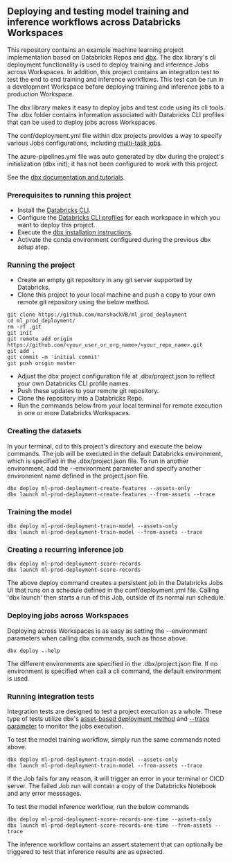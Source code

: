 ## Deploying and testing model training and inference workflows across Databricks Workspaces 
This repository contains an example machine learning project implementation based on Databricks Repos and [dbx](https://dbx.readthedocs.io/en/latest/). The dbx library's cli deployment functionality is used to deploy training and inference Jobs across Workspaces. In addition, this project contains an integration test to test the end to end training and inference workflows. This test can be run in a development Workspace before deploying training and inference jobs to a production Workspace.

The dbx library makes it easy to deploy jobs and test code using its cli tools. The .dbx folder contains information associated with Databricks CLI profiles that can be used to deploy jobs across Workspaces.

The conf/deployment.yml file within dbx projects provides a way to specify various Jobs configurations, including [multi-task jobs](https://learn.microsoft.com/en-us/azure/databricks/workflows/jobs/jobs).

The azure-pipelines.yml file was auto generated by dbx during the project's initialization (dbx init); it has not been configured to work with this project.

See the [dbx documentation and tutorials](https://dbx.readthedocs.io/en/latest/guides/python/python_quickstart/#preparing-the-local-environment). 

### Prerequisites to running this project 
 - Install the [Databricks CLI](https://learn.microsoft.com/en-us/azure/databricks/dev-tools/cli/).
 - Configure the [Databricks CLI profiles](https://learn.microsoft.com/en-us/azure/databricks/dev-tools/cli/#--connection-profiles) for each workspace in which you want to deploy this project.
 - Execute the [dbx installation instructions](https://dbx.readthedocs.io/en/latest/guides/python/python_quickstart/#preparing-the-local-environment).
 - Activate the conda environment configured during the previous dbx setup step.

 ### Running the project 
  - Create an empty git repository in any git server supported by Databricks.
  - Clone this project to your local machine and push a copy to your own remote git repository using the below method.
   ```
   git clone https://github.com/marshackVB/ml_prod_deployment
   cd ml_prod_deployment/
   rm -rf .git
   git init
   git remote add origin https://github.com/<your_user_or_org_name>/<your_repo_name>.git
   git add .
   git commit -m 'initial commit'
   git push origin master
   ```
  - Adjust the dbx project configuration file at .dbx/project.json to reflect your own Databricks CLI profile names.
  - Push these updates to your remote git repository.
  - Clone the repository into a Databricks Repo. 
  - Run the commands below from your local terminal for remote execution in one or more Databricks Workspaces.


  ### Creating the datasets
  In your terminal, cd to this project's directory and execute the below commands. The job will be executed in the default Databricks environment, which is specified in the .dbx/project.json file. To run in another environment, add the --environment parameter and specify another environment name defined in the project.json file.
  ```
  dbx deploy ml-prod-deployment-create-features --assets-only
  dbx launch ml-prod-deployment-create-features --from-assets --trace
  ```

  ### Training the model

  ```
  dbx deploy ml-prod-deployment-train-model --assets-only
  dbx launch ml-prod-deployment-train-model --from-assets --trace
  ```

  ### Creating a recurring inference job
  ```
  dbx deploy ml-prod-deployment-score-records
  dbx launch ml-prod-deployment-score-records
  ```
  The above deploy command creates a persistent job in the Databricks Jobs UI that runs on a schedule defined in the conf/deployment.yml file. Calling 'dbx launch' then starts a run of this Job, outside of its normal run schedule.


  ### Deploying jobs across Workspaces
  Deploying across Workspaces is as easy as setting the --environment parameters when calling dbx commands, such as those above.
  ```
  dbx deploy --help
  ```
  The different environments are specified in the .dbx/project.json file. If no environment is specified when call a cli command, the default environment is used.


### Running integration tests
Integration tests are designed to test a project execution as a whole. These type of tests utilize dbx's [asset-based deployment method](https://dbx.readthedocs.io/en/latest/features/assets/#assets-based-workflow-deployment-and-launch) and [--trace parameter](https://dbx.readthedocs.io/en/latest/guides/python/python_quickstart/#launching-the-workflow) to monitor the jobs execution.  

To test the model training workflow, simply run the same commands noted above.
```
dbx deploy ml-prod-deployment-train-model --assets-only
dbx launch ml-prod-deployment-train-model --from-assets --trace
```
If the Job fails for any reason, it will trigger an error in your terminal or CICD server. The failed Job run will contain a copy of the Databricks Notebook and any error messsages.

To test the model inference workflow, run the below commands
```
dbx deploy ml-prod-deployment-score-records-one-time --assets-only
dbx launch ml-prod-deployment-score-records-one-time --from-assets --trace
```
The inference workflow contains an assert statement that can optionally be triggered to test that inference results are as epxected.